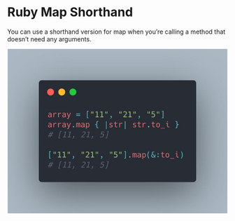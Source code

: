 # Ruby Map Shorthand

You can use a shorthand version for map when you’re calling a method that doesn’t need any arguments.

![ruby-map-shorthand.jpeg](imgs/ruby-map-shorthand.jpeg)